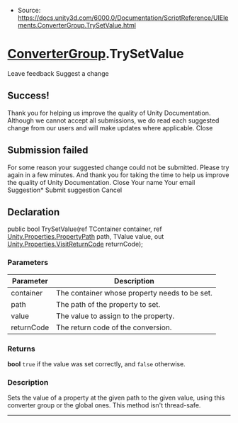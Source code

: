 * Source: https://docs.unity3d.com/6000.0/Documentation/ScriptReference/UIElements.ConverterGroup.TrySetValue.html

#  [ConverterGroup](https://docs.unity3d.com/6000.0/Documentation/ScriptReference/UIElements.ConverterGroup.html).TrySetValue
Leave feedback
Suggest a change
## Success!
Thank you for helping us improve the quality of Unity Documentation. Although we cannot accept all submissions, we do read each suggested change from our users and will make updates where applicable.
Close
## Submission failed
For some reason your suggested change could not be submitted. Please <a>try again</a> in a few minutes. And thank you for taking the time to help us improve the quality of Unity Documentation.
Close
Your name Your email Suggestion* Submit suggestion
Cancel
## Declaration
public bool TrySetValue(ref TContainer container, ref [Unity.Properties.PropertyPath](https://docs.unity3d.com/6000.0/Documentation/ScriptReference/Unity.Properties.PropertyPath.html) path, TValue value, out [Unity.Properties.VisitReturnCode](https://docs.unity3d.com/6000.0/Documentation/ScriptReference/Unity.Properties.VisitReturnCode.html) returnCode); 
### Parameters
Parameter | Description  
---|---  
container | The container whose property needs to be set.  
path | The path of the property to set.  
value | The value to assign to the property.  
returnCode | The return code of the conversion.  
### Returns
**bool** `true` if the value was set correctly, and `false` otherwise. 
### Description
Sets the value of a property at the given path to the given value, using this converter group or the global ones. 
This method isn't thread-safe. 
* * *
